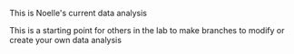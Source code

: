 This is Noelle's current data analysis

This is a starting point for others in the lab to make branches to modify or create your own data analysis

